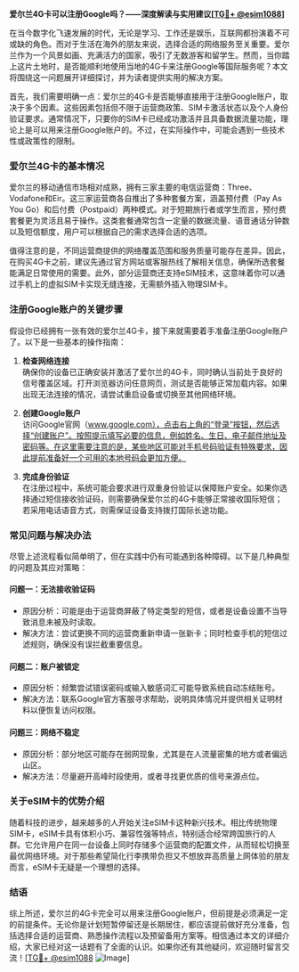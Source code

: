 **爱尔兰4G卡可以注册Google吗？——深度解读与实用建议[[TG💪+ @esim1088](https://t.me/s/esim1088)]**

在当今数字化飞速发展的时代，无论是学习、工作还是娱乐，互联网都扮演着不可或缺的角色。而对于生活在海外的朋友来说，选择合适的网络服务至关重要。爱尔兰作为一个风景如画、充满活力的国家，吸引了无数游客和留学生。然而，当你踏上这片土地时，是否能顺利地使用当地的4G卡来注册Google等国际服务呢？本文将围绕这一问题展开详细探讨，并为读者提供实用的解决方案。

首先，我们需要明确一点：爱尔兰的4G卡是否能够直接用于注册Google账户，取决于多个因素。这些因素包括但不限于运营商政策、SIM卡激活状态以及个人身份验证要求。通常情况下，只要你的SIM卡已经成功激活并且具备数据流量功能，理论上是可以用来注册Google账户的。不过，在实际操作中，可能会遇到一些技术性或政策性的限制。

### **爱尔兰4G卡的基本情况**

爱尔兰的移动通信市场相对成熟，拥有三家主要的电信运营商：Three、Vodafone和Eir。这三家运营商各自推出了多种套餐方案，涵盖预付费（Pay As You Go）和后付费（Postpaid）两种模式。对于短期旅行者或学生而言，预付费套餐更为灵活且易于操作。这类套餐通常包含一定量的数据流量、语音通话分钟数以及短信额度，用户可以根据自己的需求选择合适的选项。

值得注意的是，不同运营商提供的网络覆盖范围和服务质量可能存在差异。因此，在购买4G卡之前，建议先通过官方网站或客服热线了解相关信息，确保所选套餐能满足日常使用的需要。此外，部分运营商还支持eSIM技术，这意味着你可以通过手机上的虚拟SIM卡实现无缝连接，无需额外插入物理SIM卡。

### **注册Google账户的关键步骤**

假设你已经拥有一张有效的爱尔兰4G卡，接下来就需要着手准备注册Google账户了。以下是一些基本的操作指南：

1. **检查网络连接**  
   确保你的设备已正确安装并激活了爱尔兰的4G卡，同时确认当前处于良好的信号覆盖区域。打开浏览器访问任意网页，测试是否能够正常加载内容。如果出现无法连接的情况，请尝试重启设备或切换至其他网络环境。

2. **创建Google账户**  
   访问Google官网（www.google.com），点击右上角的“登录”按钮，然后选择“创建账户”。按照提示填写必要的信息，例如姓名、生日、电子邮件地址及密码等。在这里需要注意的是，某些地区可能对手机号码验证有特殊要求，因此提前准备好一个可用的本地号码会更加方便。

3. **完成身份验证**  
   在注册过程中，系统可能会要求进行双重身份验证以保障账户安全。如果你选择通过短信接收验证码，则需要确保爱尔兰的4G卡能够正常接收国际短信；若采用电话语音方式，则需保证设备支持拨打国际长途功能。

### **常见问题与解决办法**

尽管上述流程看似简单明了，但在实践中仍有可能遇到各种障碍。以下是几种典型的问题及其应对策略：

#### **问题一：无法接收验证码**
- 原因分析：可能是由于运营商屏蔽了特定类型的短信，或者是设备设置不当导致消息未被及时读取。
- 解决方法：尝试更换不同的运营商重新申请一张新卡；同时检查手机的短信过滤规则，确保没有误拦截重要信息。

#### **问题二：账户被锁定**
- 原因分析：频繁尝试错误密码或输入敏感词汇可能导致系统自动冻结账号。
- 解决方法：联系Google官方客服寻求帮助，说明具体情况并提供相关证明材料以便恢复访问权限。

#### **问题三：网络不稳定**
- 原因分析：部分地区可能存在弱网现象，尤其是在人流量密集的地方或者偏远山区。
- 解决方法：尽量避开高峰时段使用，或者寻找更优质的信号来源点位。

### **关于eSIM卡的优势介绍**

随着科技的进步，越来越多的人开始关注eSIM卡这种新兴技术。相比传统物理SIM卡，eSIM卡具有体积小巧、兼容性强等特点，特别适合经常跨国旅行的人群。它允许用户在同一台设备上同时存储多个运营商的配置文件，从而轻松切换至最优网络环境。对于那些希望简化行李携带负担又不想放弃高质量上网体验的朋友而言，eSIM卡无疑是一个理想的选择。

### **结语**

综上所述，爱尔兰的4G卡完全可以用来注册Google账户，但前提是必须满足一定的前提条件。无论你是计划短暂停留还是长期居住，都应该提前做好充分准备，包括选择合适的运营商、熟悉操作流程以及预留备用方案等。相信通过本文的详细介绍，大家已经对这一话题有了全面的认识。如果你还有其他疑问，欢迎随时留言交流！[[TG💪+ @esim1088](https://t.me/s/esim1088) ![Image](https://i.postimg.cc/4NQfJmqS/Snipaste-2025-05-13-00-14-12.png)]